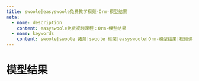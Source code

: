 ```yaml
---
title: swoole|easyswoole免费教学视频-Orm-模型结果
meta:
  - name: description
    content: easyswoole免费视频课程：Orm-模型结果
  - name: keywords
    content: swoole|swoole 拓展|swoole 框架|easyswoole|Orm-模型结果|视频课程|免费教程|orm
---
```

# 模型结果
<script type="text/javascript" src="/Js/Ckplayer/ckplayer.js"></script>
<div class="video" style="width: 50rem;height: 30rem;"></div>
<script type="text/javascript">
    var videoObject = {
    		container: '.video',
    		variable: 'player',
    		video:'http://video-oss.easyswoole.com/es-orm/8.%E6%A8%A1%E5%9E%8B%E7%BB%93%E6%9E%9C.mp4'
    	};
    var player=new ckplayer(videoObject);
</script>

